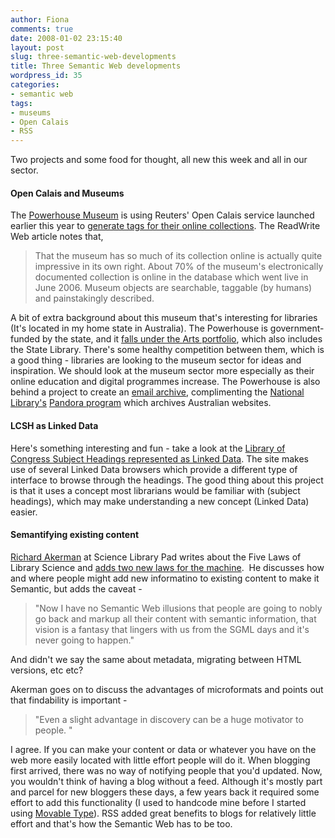 ```yaml
---
author: Fiona
comments: true
date: 2008-01-02 23:15:40
layout: post
slug: three-semantic-web-developments
title: Three Semantic Web developments
wordpress_id: 35
categories:
- semantic web
tags:
- museums
- Open Calais
- RSS
---
```


Two projects and some food for thought, all new this week and all in our sector.


#### Open Calais and Museums


The [Powerhouse Museum](http://www.powerhousemuseum.com/home.php) is using Reuters' Open Calais service launched earlier this year to [generate tags for their online collections](http://www.readwriteweb.com/archives/australian_museum_uses_open_calais.php). The ReadWrite Web article notes that,


> That the museum has so much of its collection online is actually quite impressive in its own right. About 70% of the museum's electronically documented collection is online in the database which went live in June 2006. Museum objects are searchable, taggable (by humans) and painstakingly described.


A bit of extra background about this museum that's interesting for libraries (It's located in my home state in Australia). The Powerhouse is government-funded by the state, and it [falls under the Arts portfolio](http://www.arts.nsw.gov.au/Links/StateCulturalInstitutions/tabid/174/Default.aspx), which also includes the State Library. There's some healthy competition between them, which is a good thing - libraries are looking to the museum sector for ideas and inspiration. We should look at the museum sector more especially as their online education and digital programmes increase. The Powerhouse is also behind a project to create an [email archive](http://www.powerhousemuseum.com/whatson/email.asp), complimenting the [National Library's](http://www.nla.gov.au/) [Pandora program](http://pandora.nla.gov.au/) which archives Australian websites.


#### LCSH as Linked Data


Here's something interesting and fun - take a look at the [Library of Congress Subject Headings represented as Linked Data](http://lcsh.info/). The site makes use of several Linked Data browsers which provide a different type of interface to browse through the headings. The good thing about this project is that it uses a concept most librarians would be familiar with (subject headings), which may make understanding a new concept (Linked Data) easier.


#### Semantifying existing content


[Richard Akerman](http://scilib.typepad.com/science_library_pad/) at Science Library Pad writes about the Five Laws of Library Science and [adds two new laws for the machine](http://scilib.typepad.com/science_library_pad/2008/03/the-two-laws-of.html).  He discusses how and where people might add new informatino to existing content to make it Semantic, but adds the caveat -


> "Now I have no Semantic Web illusions that people are going to nobly go back and markup all their content with semantic information, that vision is a fantasy that lingers with us from the SGML days and it's never going to happen."


And didn't we say the same about metadata, migrating between HTML versions, etc etc?

Akerman goes on to discuss the advantages of microformats and points out that findability is important -


> "Even a slight advantage in discovery can be a huge motivator to people. "


I agree. If you can make your content or data or whatever you have on the web more easily located with little effort people will do it. When blogging first arrived, there was no way of notifying people that you'd updated. Now, you wouldn't think of having a blog without a feed. Although it's mostly part and parcel for new bloggers these days, a few years back it required some effort to add this functionality (I used to handcode mine before I started using [Movable Type](http://www.movabletype.org/)). RSS added great benefits to blogs for relatively little effort and that's how the Semantic Web has to be too.
